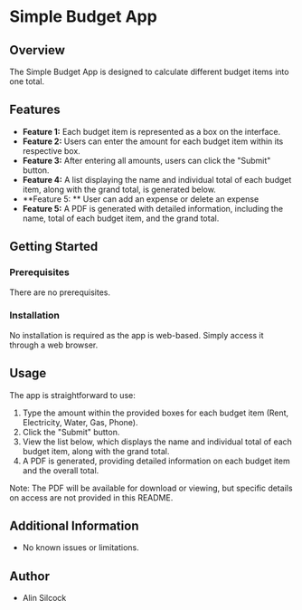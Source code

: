 # Simple Budget App

## Overview

The Simple Budget App is designed to calculate different budget items into one total.

## Features

- **Feature 1:** Each budget item is represented as a box on the interface.
- **Feature 2:** Users can enter the amount for each budget item within its respective box.
- **Feature 3:** After entering all amounts, users can click the "Submit" button.
- **Feature 4:** A list displaying the name and individual total of each budget item, along with the grand total, is generated below.
- **Feature 5: ** User can add an expense or delete an expense 
- **Feature 5:** A PDF is generated with detailed information, including the name, total of each budget item, and the grand total.

## Getting Started

### Prerequisites

There are no prerequisites.

### Installation

No installation is required as the app is web-based. Simply access it through a web browser.

## Usage

The app is straightforward to use:

1. Type the amount within the provided boxes for each budget item (Rent, Electricity, Water, Gas, Phone).
2. Click the "Submit" button.
3. View the list below, which displays the name and individual total of each budget item, along with the grand total.
4. A PDF is generated, providing detailed information on each budget item and the overall total.

Note: The PDF will be available for download or viewing, but specific details on access are not provided in this README.

## Additional Information

- No known issues or limitations.

## Author

- Alin Silcock 

